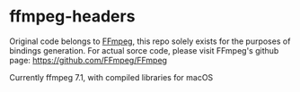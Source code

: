 # ffmpeg-headers

Original code belongs to [FFmpeg](https://www.ffmpeg.org/), this repo solely exists for the purposes of bindings generation. For actual sorce code, please visit FFmpeg's github page: https://github.com/FFmpeg/FFmpeg

Currently ffmpeg 7.1, with compiled libraries for macOS
